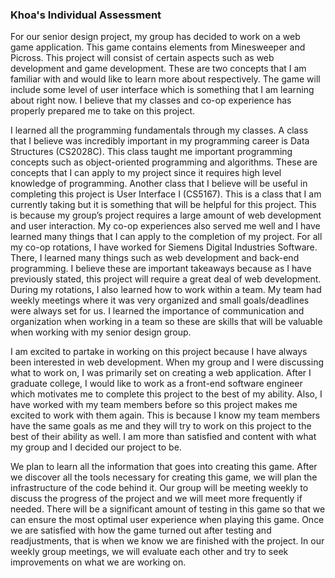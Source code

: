 ### Khoa's Individual Assessment
<p>For our senior design project, my group has decided to work on a web game application. This game contains elements from Minesweeper and Picross. This project will consist of certain aspects such as web development and game development. These are two concepts that I am familiar with and would like to learn more about respectively. The game will include some level of user interface which is something that I am learning about right now. I believe that my classes and co-op experience has properly prepared me to take on this project.</p>

<p>I learned all the programming fundamentals through my classes. A class that I believe was incredibly important in my programming career is Data Structures (CS2028C). This class taught me important programming concepts such as object-oriented programming and algorithms. These are concepts that I can apply to my project since it requires high level knowledge of programming. Another class that I believe will be useful in completing this project is User Interface I (CS5167). This is a class that I am currently taking but it is something that will be helpful for this project. This is because my group’s project requires a large amount of web development and user interaction.
My co-op experiences also served me well and I have learned many things that I can apply to the completion of my project. For all my co-op rotations, I have worked for Siemens Digital Industries Software. There, I learned many things such as web development and back-end programming. I believe these are important takeaways because as I have previously stated, this project will require a great deal of web development. During my rotations, I also learned how to work within a team. My team had weekly meetings where it was very organized and small goals/deadlines were always set for us. I learned the importance of communication and organization when working in a team so these are skills that will be valuable when working with my senior design group.</p>

<p>I am excited to partake in working on this project because I have always been interested in web development. When my group and I were discussing what to work on, I was primarily set on creating a web application. After I graduate college, I would like to work as a front-end software engineer which motivates me to complete this project to the best of my ability. Also, I have worked with my team members before so this project makes me excited to work with them again. This is because I know my team members have the same goals as me and they will try to work on this project to the best of their ability as well. I am more than satisfied and content with what my group and I decided our project to be.</p>
<p>We plan to learn all the information that goes into creating this game. After we discover all the tools necessary for creating this game, we will plan the infrastructure of the code behind it. Our group will be meeting weekly to discuss the progress of the project and we will meet more frequently if needed. There will be a significant amount of testing in this game so that we can ensure the most optimal user experience when playing this game. Once we are satisfied with how the game turned out after testing and readjustments, that is when we know we are finished with the project. In our weekly group meetings, we will evaluate each other and try to seek improvements on what we are working on. </p>
